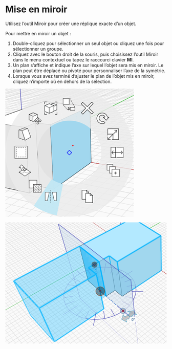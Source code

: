 # Mise en miroir

Utilisez l’outil Miroir pour créer une réplique exacte d’un objet.

Pour mettre en miroir un objet :

1. Double-cliquez pour sélectionner un seul objet ou cliquez une fois pour sélectionner un groupe.&#x20;
2. Cliquez avec le bouton droit de la souris, puis choisissez l’outil Miroir dans le menu contextuel ou tapez le raccourci clavier **MI**.&#x20;
3. Un plan s’affiche et indique l’axe sur lequel l’objet sera mis en miroir. Le plan peut être déplacé ou pivoté pour personnaliser l’axe de la symétrie.
4. Lorsque vous avez terminé d’ajuster le plan de l’objet mis en miroir, cliquez n’importe où en dehors de la sélection.

![](../.gitbook/assets/mirror.png)

![](../.gitbook/assets/mirror2.png)
